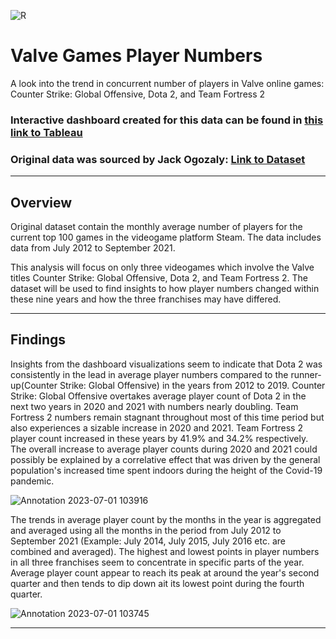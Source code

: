 ![R](https://github.com/dylanhjiang/Valve-Games-Player-Numbers/assets/137730071/1fd21da9-60f6-4b83-b1fb-effe5f0d76ff)


# Valve Games Player Numbers
A look into the trend in concurrent number of players in Valve online games: Counter Strike: Global Offensive, Dota 2, and Team Fortress 2


### Interactive dashboard created for this data can be found in [this link to Tableau](https://public.tableau.com/app/profile/dylan.jiang/viz/ValveGamesPlayerNumbers/Dashboard1)
### Original data was sourced by Jack Ogozaly: [Link to Dataset](https://www.kaggle.com/datasets/jackogozaly/steam-player-data)
__________________________________________________________________________________________________________________________________

## Overview 
  Original dataset contain the monthly average number of players for the current top 100 games in the videogame platform Steam. 
The data includes data from July 2012 to September 2021.

  This analysis will focus on only three videogames which involve the Valve titles Counter Strike: Global Offensive, Dota 2, and Team Fortress 2.
The dataset will be used to find insights to how player numbers changed within these nine years and how the three franchises may have differed. 

______________________________________________________________________________________________________________________________________

## Findings

  Insights from the dashboard visualizations seem to indicate that Dota 2 was consistently in the lead in average player numbers compared to the 
runner-up(Counter Strike: Global Offensive) in the years from 2012 to 2019. Counter Strike: Global Offensive overtakes average player count of Dota 2 in the next
two years in 2020 and 2021 with numbers nearly doubling. Team Fortress 2 numbers remain stagnant throughout most of this time period but also experiences a sizable 
increase in 2020 and 2021. Team Fortress 2 player count increased in these years by 41.9% and 34.2% respectively. The overall increase to average player counts
during 2020 and 2021 could possibly be explained by a correlative effect that was driven by the general population's increased time spent indoors during the height of the Covid-19 pandemic. 

![Annotation 2023-07-01 103916](https://github.com/dylanhjiang/Valve-Games-Player-Numbers/assets/137730071/dc38122f-afba-4797-98a9-cda054b5a0a2)

  The trends in average player count by the months in the year is aggregated and averaged using all the months in the period from July 2012 to September 2021
(Example: July 2014, July 2015, July 2016 etc. are combined and averaged). The highest and lowest points in player numbers in all three franchises seem to concentrate in specific parts of the year. Average player count appear to reach its peak at around the year's second quarter and then tends to dip down ait its lowest point during the fourth quarter.

![Annotation 2023-07-01 103745](https://github.com/dylanhjiang/Valve-Games-Player-Numbers/assets/137730071/faf8cdc1-e8c4-4644-9b47-40688fddc9e6)
_____________________________________________________________________________________________________________________________________________
